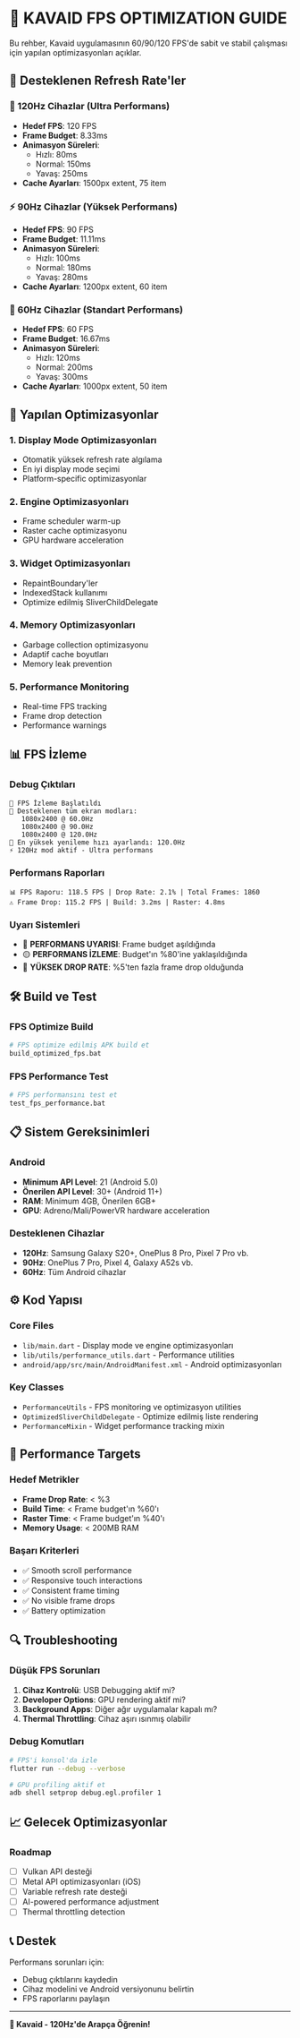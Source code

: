 # 🚀 KAVAID FPS OPTIMIZATION GUIDE

Bu rehber, Kavaid uygulamasının 60/90/120 FPS'de sabit ve stabil çalışması için yapılan optimizasyonları açıklar.

## 📱 Desteklenen Refresh Rate'ler

### 🚀 120Hz Cihazlar (Ultra Performans)
- **Hedef FPS**: 120 FPS
- **Frame Budget**: 8.33ms
- **Animasyon Süreleri**: 
  - Hızlı: 80ms
  - Normal: 150ms  
  - Yavaş: 250ms
- **Cache Ayarları**: 1500px extent, 75 item

### ⚡ 90Hz Cihazlar (Yüksek Performans)
- **Hedef FPS**: 90 FPS
- **Frame Budget**: 11.11ms
- **Animasyon Süreleri**:
  - Hızlı: 100ms
  - Normal: 180ms
  - Yavaş: 280ms
- **Cache Ayarları**: 1200px extent, 60 item

### 📱 60Hz Cihazlar (Standart Performans)
- **Hedef FPS**: 60 FPS
- **Frame Budget**: 16.67ms
- **Animasyon Süreleri**:
  - Hızlı: 120ms
  - Normal: 200ms
  - Yavaş: 300ms
- **Cache Ayarları**: 1000px extent, 50 item

## 🔧 Yapılan Optimizasyonlar

### 1. Display Mode Optimizasyonları
- Otomatik yüksek refresh rate algılama
- En iyi display mode seçimi
- Platform-specific optimizasyonlar

### 2. Engine Optimizasyonları
- Frame scheduler warm-up
- Raster cache optimizasyonu
- GPU hardware acceleration

### 3. Widget Optimizasyonları
- RepaintBoundary'ler
- IndexedStack kullanımı
- Optimize edilmiş SliverChildDelegate

### 4. Memory Optimizasyonları
- Garbage collection optimizasyonu
- Adaptif cache boyutları
- Memory leak prevention

### 5. Performance Monitoring
- Real-time FPS tracking
- Frame drop detection
- Performance warnings

## 📊 FPS İzleme

### Debug Çıktıları
```
🎯 FPS İzleme Başlatıldı
📱 Desteklenen tüm ekran modları:
   1080x2400 @ 60.0Hz
   1080x2400 @ 90.0Hz
   1080x2400 @ 120.0Hz
🚀 En yüksek yenileme hızı ayarlandı: 120.0Hz
⚡ 120Hz mod aktif - Ultra performans
```

### Performans Raporları
```
📊 FPS Raporu: 118.5 FPS | Drop Rate: 2.1% | Total Frames: 1860
⚠️ Frame Drop: 115.2 FPS | Build: 3.2ms | Raster: 4.8ms
```

### Uyarı Sistemleri
- 🔴 **PERFORMANS UYARISI**: Frame budget aşıldığında
- 🟡 **PERFORMANS İZLEME**: Budget'ın %80'ine yaklaşıldığında
- 🔴 **YÜKSEK DROP RATE**: %5'ten fazla frame drop olduğunda

## 🛠️ Build ve Test

### FPS Optimize Build
```bash
# FPS optimize edilmiş APK build et
build_optimized_fps.bat
```

### FPS Performance Test
```bash
# FPS performansını test et
test_fps_performance.bat
```

## 📋 Sistem Gereksinimleri

### Android
- **Minimum API Level**: 21 (Android 5.0)
- **Önerilen API Level**: 30+ (Android 11+)
- **RAM**: Minimum 4GB, Önerilen 6GB+
- **GPU**: Adreno/Mali/PowerVR hardware acceleration

### Desteklenen Cihazlar
- **120Hz**: Samsung Galaxy S20+, OnePlus 8 Pro, Pixel 7 Pro vb.
- **90Hz**: OnePlus 7 Pro, Pixel 4, Galaxy A52s vb.
- **60Hz**: Tüm Android cihazlar

## ⚙️ Kod Yapısı

### Core Files
- `lib/main.dart` - Display mode ve engine optimizasyonları
- `lib/utils/performance_utils.dart` - Performance utilities
- `android/app/src/main/AndroidManifest.xml` - Android optimizasyonları

### Key Classes
- `PerformanceUtils` - FPS monitoring ve optimizasyon utilities
- `OptimizedSliverChildDelegate` - Optimize edilmiş liste rendering
- `PerformanceMixin` - Widget performance tracking mixin

## 🎯 Performance Targets

### Hedef Metrikler
- **Frame Drop Rate**: < %3
- **Build Time**: < Frame budget'ın %60'ı
- **Raster Time**: < Frame budget'ın %40'ı
- **Memory Usage**: < 200MB RAM

### Başarı Kriterleri
- ✅ Smooth scroll performance
- ✅ Responsive touch interactions  
- ✅ Consistent frame timing
- ✅ No visible frame drops
- ✅ Battery optimization

## 🔍 Troubleshooting

### Düşük FPS Sorunları
1. **Cihaz Kontrolü**: USB Debugging aktif mi?
2. **Developer Options**: GPU rendering aktif mi?
3. **Background Apps**: Diğer ağır uygulamalar kapalı mı?
4. **Thermal Throttling**: Cihaz aşırı ısınmış olabilir

### Debug Komutları
```bash
# FPS'i konsol'da izle
flutter run --debug --verbose

# GPU profiling aktif et
adb shell setprop debug.egl.profiler 1
```

## 📈 Gelecek Optimizasyonlar

### Roadmap
- [ ] Vulkan API desteği
- [ ] Metal API optimizasyonları (iOS)
- [ ] Variable refresh rate desteği
- [ ] AI-powered performance adjustment
- [ ] Thermal throttling detection

## 📞 Destek

Performans sorunları için:
- Debug çıktılarını kaydedin
- Cihaz modelini ve Android versiyonunu belirtin
- FPS raporlarını paylaşın

---

**🚀 Kavaid - 120Hz'de Arapça Öğrenin!** 